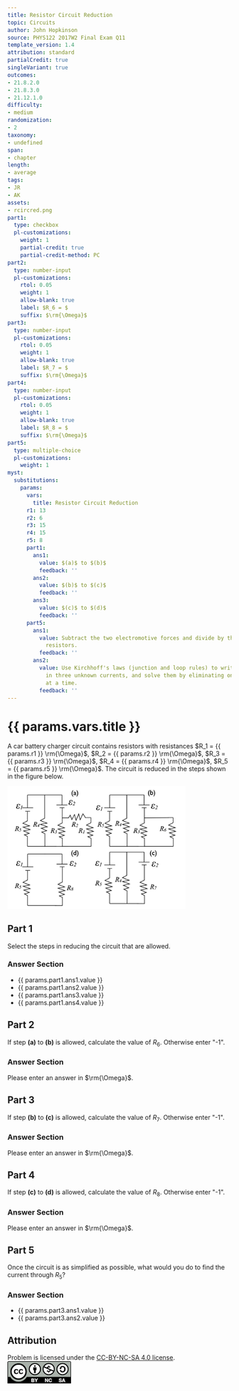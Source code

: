 ```yaml
---
title: Resistor Circuit Reduction
topic: Circuits
author: John Hopkinson
source: PHYS122 2017W2 Final Exam Q11
template_version: 1.4
attribution: standard
partialCredit: true
singleVariant: true
outcomes:
- 21.8.2.0
- 21.8.3.0
- 21.12.1.0
difficulty:
- medium
randomization:
- 2
taxonomy:
- undefined
span:
- chapter
length:
- average
tags:
- JR
- AK
assets:
- rcircred.png
part1:
  type: checkbox
  pl-customizations:
    weight: 1
    partial-credit: true
    partial-credit-method: PC
part2:
  type: number-input
  pl-customizations:
    rtol: 0.05
    weight: 1
    allow-blank: true
    label: $R_6 = $
    suffix: $\rm{\Omega}$
part3:
  type: number-input
  pl-customizations:
    rtol: 0.05
    weight: 1
    allow-blank: true
    label: $R_7 = $
    suffix: $\rm{\Omega}$
part4:
  type: number-input
  pl-customizations:
    rtol: 0.05
    weight: 1
    allow-blank: true
    label: $R_8 = $
    suffix: $\rm{\Omega}$
part5:
  type: multiple-choice
  pl-customizations:
    weight: 1
myst:
  substitutions:
    params:
      vars:
        title: Resistor Circuit Reduction
      r1: 13
      r2: 6
      r3: 15
      r4: 15
      r5: 8
      part1:
        ans1:
          value: $(a)$ to $(b)$
          feedback: ''
        ans2:
          value: $(b)$ to $(c)$
          feedback: ''
        ans3:
          value: $(c)$ to $(d)$
          feedback: ''
      part5:
        ans1:
          value: Subtract the two electromotive forces and divide by the sum of the
            resistors.
          feedback: ''
        ans2:
          value: Use Kirchhoff's laws (junction and loop rules) to write three equations
            in three unknown currents, and solve them by eliminating one variable
            at a time.
          feedback: ''
---
```

# {{ params.vars.title }}
A car battery charger circuit contains resistors with resistances $R_1 = {{ params.r1 }} \rm{\Omega}$, $R_2 = {{ params.r2 }} \rm{\Omega}$, $R_3 = {{ params.r3 }} \rm{\Omega}$, $R_4 = {{ params.r4 }} \rm{\Omega}$, $R_5 = {{ params.r5 }} \rm{\Omega}$. The circuit is reduced in the steps shown in the figure below.

<img src="rcircred.png" width=400 alt="Circuit diagrams showing the car battery circuit in a and the steps taken to reduce the circuit from a to b , b to c, and c to d (if that step is allowed).">

## Part 1

Select the steps in reducing the circuit that are allowed.

### Answer Section

- {{ params.part1.ans1.value }}
- {{ params.part1.ans2.value }}
- {{ params.part1.ans3.value }}
- {{ params.part1.ans4.value }}

## Part 2

If step **(a)** to **(b)** is allowed, calculate the value of $R_6$. Otherwise enter "-1".

### Answer Section

Please enter an answer in $\rm{\Omega}$.

## Part 3

If step **(b)** to **(c)** is allowed, calculate the value of $R_7$. Otherwise enter "-1".

### Answer Section

Please enter an answer in $\rm{\Omega}$.

## Part 4

If step **(c)** to **(d)** is allowed, calculate the value of $R_8$. Otherwise enter "-1".

### Answer Section

Please enter an answer in $\rm{\Omega}$.

## Part 5

Once the circuit is as simplified as possible, what would you do to find the current through $R_5$?

### Answer Section

- {{ params.part3.ans1.value }}
- {{ params.part3.ans2.value }}

## Attribution

Problem is licensed under the [CC-BY-NC-SA 4.0 license](https://creativecommons.org/licenses/by-nc-sa/4.0/).<br> ![The Creative Commons 4.0 license requiring attribution-BY, non-commercial-NC, and share-alike-SA license.](https://raw.githubusercontent.com/firasm/bits/master/by-nc-sa.png)